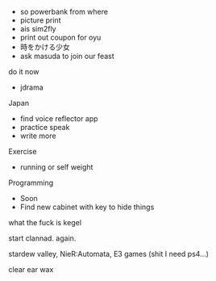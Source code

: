 - so powerbank from where
- picture print
- ais sim2fly
- print out coupon for oyu
- 時をかける少女
- ask masuda to join our feast

do it now
- jdrama

Japan
- find voice reflector app
- practice speak
- write more

Exercise
- running or self weight

Programming
- Soon
- Find new cabinet with key to hide things

what the fuck is kegel

start clannad. again.

stardew valley, 
NieR:Automata,
E3 games (shit I need ps4...)

clear ear wax
